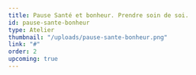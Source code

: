 ```yaml
---
title: Pause Santé et bonheur. Prendre soin de soi.
id: pause-sante-bonheur
type: Atelier
thumbnail: "/uploads/pause-sante-bonheur.png"
link: "#"
order: 2
upcoming: true
---
```

